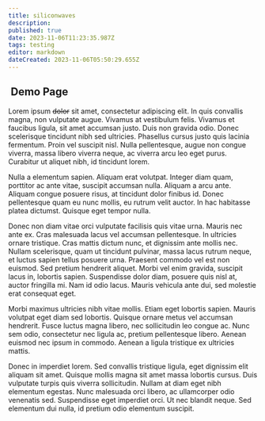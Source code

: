 ```yaml
---
title: siliconwaves
description: 
published: true
date: 2023-11-06T11:23:35.987Z
tags: testing
editor: markdown
dateCreated: 2023-11-06T05:50:29.655Z
---
```


##  Demo Page 

Lorem ipsum ~~dolor~~ sit amet, consectetur adipiscing elit. In quis convallis magna, non vulputate augue. Vivamus at vestibulum felis. Vivamus et faucibus ligula, sit amet accumsan justo. Duis non gravida odio. Donec scelerisque tincidunt nibh sed ultricies. Phasellus cursus justo quis lacinia fermentum. Proin vel suscipit nisl. Nulla pellentesque, augue non congue viverra, massa libero viverra neque, ac viverra arcu leo eget purus. Curabitur ut aliquet nibh, id tincidunt lorem.

Nulla a elementum sapien. Aliquam erat volutpat. Integer diam quam, porttitor ac ante vitae, suscipit accumsan nulla. Aliquam a arcu ante. Aliquam congue posuere risus, at tincidunt dolor finibus id. Donec pellentesque quam eu nunc mollis, eu rutrum velit auctor. In hac habitasse platea dictumst. Quisque eget tempor nulla.

Donec non diam vitae orci vulputate facilisis quis vitae urna. Mauris nec ante ex. Cras malesuada lacus vel accumsan pellentesque. In ultricies ornare tristique. Cras mattis dictum nunc, et dignissim ante mollis nec. Nullam scelerisque, quam ut tincidunt pulvinar, massa lacus rutrum neque, et luctus sapien tellus posuere urna. Praesent commodo vel est non euismod. Sed pretium hendrerit aliquet. Morbi vel enim gravida, suscipit lacus in, lobortis sapien. Suspendisse dolor diam, posuere quis nisl at, auctor fringilla mi. Nam id odio lacus. Mauris vehicula ante dui, sed molestie erat consequat eget.

Morbi maximus ultricies nibh vitae mollis. Etiam eget lobortis sapien. Mauris volutpat eget diam sed lobortis. Quisque ornare metus vel accumsan hendrerit. Fusce luctus magna libero, nec sollicitudin leo congue ac. Nunc sem odio, consectetur nec ligula ac, pretium pellentesque libero. Aenean euismod nec ipsum in commodo. Aenean a ligula tristique ex ultricies mattis.

Donec in imperdiet lorem. Sed convallis tristique ligula, eget dignissim elit aliquam sit amet. Quisque mollis magna sit amet massa lobortis cursus. Duis vulputate turpis quis viverra sollicitudin. Nullam at diam eget nibh elementum egestas. Nunc malesuada orci libero, ac ullamcorper odio venenatis sed. Suspendisse eget imperdiet orci. Ut nec blandit neque. Sed elementum dui nulla, id pretium odio elementum suscipit.